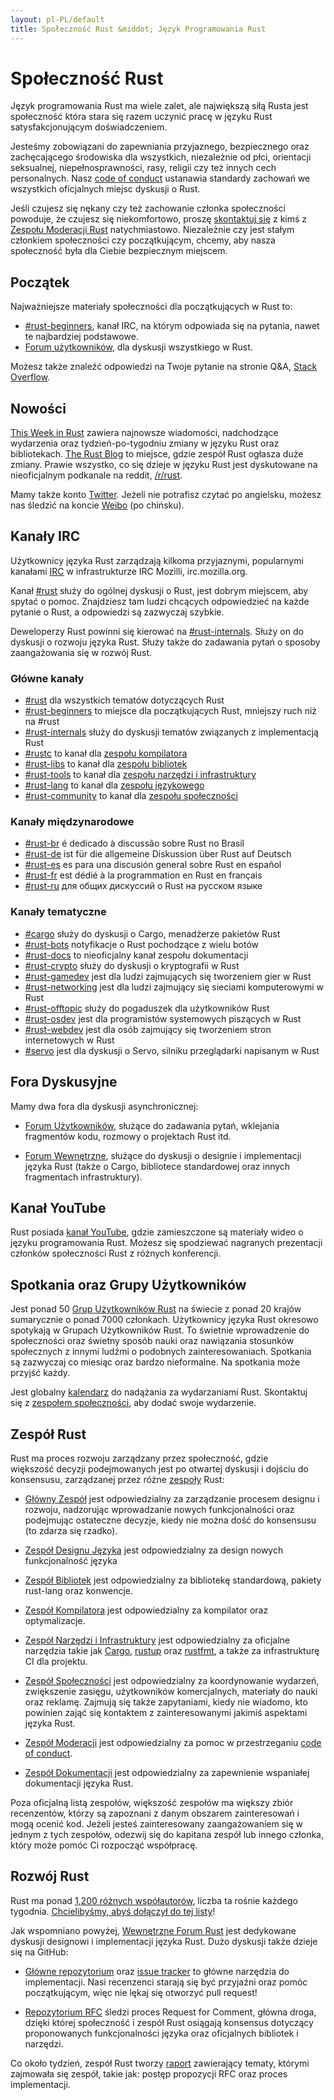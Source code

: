 ```yaml
---
layout: pl-PL/default
title: Społeczność Rust &middot; Język Programowania Rust
---
```


# Społeczność Rust

Język programowania Rust ma wiele zalet, ale największą
siłą Rusta jest społeczność która stara się razem uczynić pracę
w języku Rust satysfakcjonującym doświadczeniem.

Jesteśmy zobowiązani do zapewniania przyjaznego, bezpiecznego oraz
zachęcającego środowiska dla wszystkich, niezależnie od płci, orientacji seksualnej,
niepełnosprawności, rasy, religii czy też innych cech personalnych.
Nasz [code of conduct][coc] ustanawia standardy zachowań
we wszystkich oficjalnych miejsc dyskusji o Rust.

Jeśli czujesz się nękany czy też zachowanie członka społeczności
powoduje, że czujesz się niekomfortowo, proszę
[skontaktuj się][mod_team_email] z kimś z [Zespołu Moderacji Rust][mod_team]
natychmiastowo. Niezależnie czy jest stałym członkiem społeczności czy
początkującym, chcemy, aby nasza społeczność była dla Ciebie bezpiecznym miejscem.

[coc]: /en-US/conduct.html
[mod_team_email]: mailto:rust-mods@rust-lang.org

## Początek

Najważniejsze materiały społeczności dla początkujących w Rust to:

- [#rust-beginners][beginners_irc], kanał IRC, na którym
  odpowiada się na pytania, nawet te najbardziej podstawowe.
- [Forum użytkowników][users_forum], dla dyskusji wszystkiego w Rust.

Możesz także znaleźć odpowiedzi na Twoje pytanie na stronie Q&A, [Stack Overflow][stack_overflow].

[stack_overflow]: https://stackoverflow.com/questions/tagged/rust

## Nowości

[This Week in Rust][twir] zawiera najnowsze wiadomości, nadchodzące wydarzenia
oraz tydzień-po-tygodniu zmiany w języku Rust oraz bibliotekach.
[The Rust Blog][rust_blog] to miejsce, gdzie zespół Rust ogłasza duże zmiany.
Prawie wszystko, co się dzieje w języku Rust jest dyskutowane na
nieoficjalnym podkanale na reddit, [/r/rust][reddit].

Mamy także konto [Twitter][twitter].
Jeżeli nie potrafisz czytać po angielsku, możesz nas śledzić na koncie [Weibo][weibo] (po chińsku).

[twir]: https://this-week-in-rust.org/
[rust_blog]: http://blog.rust-lang.org/
[reddit]: https://www.reddit.com/r/rust
[reddit_coc]: https://www.reddit.com/r/rust/comments/2rvrzx/our_code_of_conduct_please_read/
[twitter]: https://twitter.com/rustlang
[weibo]: http://weibo.com/u/5616913483

## Kanały IRC

Użytkownicy języka Rust zarządzają kilkoma przyjaznymi, popularnymi kanałami [IRC]
w infrastrukturze IRC Mozilli, irc.mozilla.org.

Kanał [#rust][rust_irc] służy do ogólnej dyskusji o Rust,
jest dobrym miejscem, aby spytać o pomoc. Znajdziesz tam
ludzi chcących odpowiedzieć na każde pytanie o Rust, a
odpowiedzi są zazwyczaj szybkie.

Deweloperzy Rust powinni się kierować na [#rust-internals][internals_irc]. Służy on do dyskusji o rozwoju języka Rust.
Służy także do zadawania pytań o sposoby zaangażowania się w rozwój Rust.

### Główne kanały

- [#rust][rust_irc] dla wszystkich tematów dotyczących Rust
- [#rust-beginners][beginners_irc] to miejsce dla początkujących Rust, mniejszy ruch niż na #rust
- [#rust-internals][internals_irc] służy do dyskusji tematów związanych z implementacją Rust
- [#rustc][rustc_irc] to kanał dla [zespołu kompilatora][compiler_team]
- [#rust-libs][libs_irc] to kanał dla [zespołu bibliotek][library_team]
- [#rust-tools][tools_irc] to kanał dla [zespołu narzędzi i infrastruktury][tool_team]
- [#rust-lang][lang_irc] to kanał dla [zespołu językowego][language_team]
- [#rust-community][community_irc] to kanał dla [zespołu społeczności][community_team]

### Kanały międzynarodowe

- [#rust-br][br_irc] é dedicado à discussão sobre Rust no Brasil
- [#rust-de][de_irc] ist für die allgemeine Diskussion über Rust auf Deutsch
- [#rust-es][es_irc] es para una discusión general sobre Rust en español
- [#rust-fr][fr_irc] est dédié à la programmation en Rust en français
- [#rust-ru][ru_irc] для общих дискуссий о Rust на русском языке

### Kanały tematyczne

- [#cargo][cargo_irc] służy do dyskusji o Cargo, menadżerze pakietów Rust
- [#rust-bots][bots_irc] notyfikacje o Rust pochodzące z wielu botów
- [#rust-docs][docs_irc] to nieoficjalny kanał zespołu dokumentacji
- [#rust-crypto][crypto_irc] służy do dyskusji o kryptografii w Rust
- [#rust-gamedev][gamedev_irc] jest dla ludzi zajmujących się tworzeniem gier w Rust
- [#rust-networking][networking_irc] jest dla ludzi zajmujący się sieciami komputerowymi w Rust
- [#rust-offtopic][offtopic_irc] służy do pogaduszek dla użytkowników Rust
- [#rust-osdev][osdev_irc] jest dla programistów systemowych piszących w Rust
- [#rust-webdev][webdev_irc] jest dla osób zajmujący się tworzeniem stron internetowych w Rust
- [#servo][servo_irc] jest dla dyskusji o Servo, silniku przeglądarki napisanym w Rust

[IRC]: https://en.wikipedia.org/wiki/Internet_Relay_Chat
[beginners_irc]: https://chat.mibbit.com/?server=irc.mozilla.org&channel=%23rust-beginners
[bots_irc]: https://chat.mibbit.com/?server=irc.mozilla.org&channel=%23rust-bots
[br_irc]: https://chat.mibbit.com/?server=irc.mozilla.org&channel=%23rust-br
[cargo_irc]: https://chat.mibbit.com/?server=irc.mozilla.org&channel=%23cargo
[community_irc]: https://chat.mibbit.com/?server=irc.mozilla.org&channel=%23rust-community
[crypto_irc]: https://chat.mibbit.com/?server=irc.mozilla.org&channel=%23rust-crypto
[de_irc]: https://chat.mibbit.com/?server=irc.mozilla.org&channel=%23rust-de
[es_irc]: https://chat.mibbit.com/?server=irc.mozilla.org&channel=%23rust-es
[fr_irc]: https://chat.mibbit.com/?server=irc.mozilla.org&channel=%23rust-fr
[gamedev_irc]: https://chat.mibbit.com/?server=irc.mozilla.org&channel=%23rust-gamedev
[internals_irc]: https://chat.mibbit.com/?server=irc.mozilla.org&channel=%23rust-internals
[lang_irc]: https://chat.mibbit.com/?server=irc.mozilla.org&channel=%23rust-lang
[libs_irc]: https://chat.mibbit.com/?server=irc.mozilla.org&channel=%23rust-libs
[networking_irc]: https://chat.mibbit.com/?server=irc.mozilla.org&channel=%23rust-networking
[offtopic_irc]: https://chat.mibbit.com/?server=irc.mozilla.org&channel=%23rust-offtopic
[osdev_irc]: https://chat.mibbit.com/?server=irc.mozilla.org&channel=%23rust-osdev
[ru_irc]: https://chat.mibbit.com/?server=irc.mozilla.org&channel=%23rust-ru
[rust_irc]: https://chat.mibbit.com/?server=irc.mozilla.org&channel=%23rust
[rustc_irc]: https://chat.mibbit.com/?server=irc.mozilla.org&channel=%23rustc
[servo_irc]: https://chat.mibbit.com/?server=irc.mozilla.org&channel=%23servo
[tools_irc]: https://chat.mibbit.com/?server=irc.mozilla.org&channel=%23rust-tools
[webdev_irc]: https://chat.mibbit.com/?server=irc.mozilla.org&channel=%23rust-webdev
[docs_irc]: https://chat.mibbit.com/?server=irc.mozilla.org&channel=%23rust-docs

## Fora Dyskusyjne

Mamy dwa fora dla dyskusji asynchronicznej:

- [Forum Użytkowników][users_forum], służące do zadawania pytań, wklejania
  fragmentów kodu, rozmowy o projektach Rust itd.

- [Forum Wewnętrzne][internals_forum], służące do dyskusji o designie i
  implementacji języka Rust (także o Cargo, bibliotece standardowej oraz innych
  fragmentach infrastruktury).

[users_forum]: https://users.rust-lang.org/
[internals_forum]: https://internals.rust-lang.org/

## Kanał YouTube

Rust posiada [kanał YouTube][youtube_channel], gdzie zamieszczone są materiały
wideo o języku programowania Rust. Możesz się spodziewać nagranych prezentacji
członków społeczności Rust z różnych konferencji.

[youtube_channel]: https://www.youtube.com/channel/UCaYhcUwRBNscFNUKTjgPFiA

## Spotkania oraz Grupy Użytkowników

Jest ponad 50 [Grup Użytkowników Rust][user_group] na świecie z ponad 20 krajów
sumarycznie o ponad 7000 członkach. Użytkownicy języka Rust okresowo spotykają w
Grupach Użytkowników Rust. To świetnie wprowadzenie do społeczności oraz świetny sposób nauki
oraz nawiązania stosunków społecznych z innymi ludźmi o podobnych
zainteresowaniach. Spotkania są zazwyczaj co miesiąc oraz bardzo nieformalne.
Na spotkania może przyjść każdy.

Jest globalny [kalendarz][calendar] do nadążania za wydarzaniami Rust.
Skontaktuj się z [zespołem społeczności][community_team], aby dodać swoje wydarzenie.

[user_group]: /en-US/user-groups.html
[calendar]: https://www.google.com/calendar/embed?src=apd9vmbc22egenmtu5l6c5jbfc@group.calendar.google.com

## Zespół Rust

Rust ma proces rozwoju zarządzany przez społeczność, gdzie większość decyzji
podejmowanych jest po otwartej dyskusji i dojściu do konsensusu, zarządzanej przez różne
[zespoły][teams] Rust:

* [Główny Zespół][core_team] jest odpowiedzialny za zarządzanie procesem designu i rozwoju,
nadzorując wprowadzanie nowych funkcjonalności oraz podejmując ostateczne
decyzje, kiedy nie można dość do konsensusu (to zdarza się rzadko).

* [Zespół Designu Języka][language_team] jest odpowiedzialny za design nowych
  funkcjonalność języka

* [Zespół Bibliotek][library_team] jest odpowiedzialny za bibliotekę standardową,
pakiety rust-lang oraz konwencje.

* [Zespół Kompilatora][compiler_team] jest odpowiedzialny za kompilator oraz
  optymalizacje.

* [Zespół Narzędzi i Infrastruktury][tool_team] jest odpowiedzialny za oficjalne
narzędzia takie jak [Cargo], [rustup] oraz [rustfmt], a także za infrastrukturę
CI dla projektu.

[Cargo]: https://crates.io
[rustup]: https://www.rustup.rs
[rustfmt]: https://github.com/rust-lang-nursery/rustfmt

* [Zespół Społeczności][community_team] jest odpowiedzialny za koordynowanie wydarzeń,
zwiększenie zasięgu, użytkowników komercjalnych, materiały do nauki oraz reklamę. Zajmują się także
zapytaniami, kiedy nie wiadomo, kto powinien zająć się kontaktem z
zainteresowanymi jakimiś aspektami języka Rust.

* [Zespół Moderacji][mod_team] jest odpowiedzialny za pomoc w przestrzeganiu
[code of conduct][coc].

* [Zespół Dokumentacji][doc_team] jest odpowiedzialny za zapewnienie
  wspaniałej dokumentacji języka Rust.

Poza oficjalną listą zespołów, większość zespołów ma większy zbiór
recenzentów, którzy są zapoznani z danym obszarem zainteresowań i mogą ocenić kod.
Jeżeli jesteś zainteresowany zaangażowaniem się w jednym z tych zespołów,
odezwij się do kapitana zespół lub innego członka, który może pomóc Ci rozpocząć
współpracę.

[teams]: /en-US/team.html
[core_team]: /en-US/team.html#Core-team
[language_team]: /en-US/team.html#Language-design-team
[library_team]: /en-US/team.html#Library-team
[compiler_team]: /en-US/team.html#Compiler-team
[tool_team]: /en-US/team.html#Tooling-and-infrastructure
[community_team]: /en-US/team.html#Community-team
[mod_team]: /en-US/team.html#Moderation-team
[doc_team]: /en-US/team.html#Documentation-team

## Rozwój Rust 

Rust ma ponad [1,200 różnych współautorów][authors], liczba ta rośnie
każdego tygodnia. [Chcielibyśmy, abyś dołączył do tej listy][contribute]!

Jak wspomniano powyżej, [Wewnętrzne Forum Rust][internals_forum] jest dedykowane
dyskusji designowi i implementacji języka Rust. Dużo dyskusji także
dzieje się na GitHub:

- [Główne repozytorium][github] oraz [issue tracker][issue_tracking] to główne
  narzędzia do implementacji. Nasi recenzenci starają się być przyjaźni
  oraz pomóc początkującym, więc nie lękaj się otworzyć pull request!

- [Repozytorium RFC][rfcs] śledzi proces Request for Comment, główna droga,
  dzięki której społeczność i zespół Rust osiągają konsensus dotyczący
  proponowanych funkcjonalności języka oraz oficjalnych bibliotek i narzędzi.

Co około tydzień, zespół Rust tworzy [raport][team_reports] zawierający
tematy, którymi zajmowała się zespół, takie jak: postęp propozycji RFC oraz
proces implementacji.

[authors]: https://github.com/rust-lang/rust/blob/88397e092e01b6043b6f65772710dfe0e59056c5/AUTHORS.txt
[contribute]: contribute.html
[github]: https://github.com/rust-lang/rust
[rfcs]: https://github.com/rust-lang/rfcs
[team_reports]: https://github.com/rust-lang/subteams
[issue_tracking]: https://github.com/rust-lang/rust/issues
